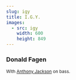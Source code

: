 ```yaml
---
slug: igy
title: I.G.Y.
images:
  - src: igy
    width: 600
    height: 849
---
```

### Donald Fagen

<div data-player="Ueivjr3f8xg"></div>

<small>With [Anthony Jackson](https://wikipedia.org/wiki/Anthony_Jackson_(musician) "Anthony Jackson on Wikipedia") on bass.</small>
